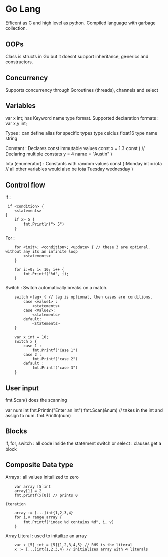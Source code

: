 # Go Lang

Efficent as C and high level as python.
Compiled language with garbage collection.

## OOPs

Class is structs in Go but it doesnt support inheritance, generics and constructors.

## Concurrency 

Supports concurrency through Goroutines (threads), channels and select

## Variables 

var x int; has Keyword name type format.
Supported declaration formats :
    var x,y int;

Types :
    can define alias for specific types
    type celcius float16
    type name string

Constant :
    Declares const immutable values
    const x  = 1.3
    const ( // Declaring multiple constats
        y = 4
        name = "Austin"
    )

Iota (enumerator) :
    Constants with random values
    const (
        Monday int = iota // all other variables would also be iota
        Tuesday
        wednesday 
    )

## Control flow 

if :

```
 if <condition> {
    <statements>
}
    if x> 5 {
        fmt.Println("> 5")
    }
```

For : 
```
    for <init>; <condition>; <update> { // these 3 are optional. without any its an infinite loop
        <statements>
    }

    for i:=0; i< 10; i++ {
        fmt.Printf("%d", i);
    }
```

Switch : 
    Switch automatically breaks on a match.
```
    switch <tag> { // tag is optional, then cases are conditions.
        case <value1> :
            <statements>
        case <Value2>:
            <statements>
        default:
            <statements>
    }

    var x int = 10;
    switch x {
        case 1 :
            fmt.Printf("Case 1")
        case 2 :
            fmt.Printf("case 2")
        default :
            fmt.Printf("case 3")
    }

```

## User input 

fmt.Scan() does the scanning

var num int
fmt.Println("Enter an int")
fmt.Scan(&num) // takes in the int and assign to num.
fmt.Println(num)

## Blocks

if, for, switch : all code inside the statement
switch or select : clauses get a block  

## Composite Data type

Arrays :
    all values initailized to zero
```
    var array [5]int
    array[1] = 2
    fmt.printf(x[0]) // prints 0
```
    Iteration 
```
    array := [...]int{1,2,3,4}
    for i,v range array {
        fmt.Printf("index %d contains %d", i, v)
    }
```

Array Literal :
    used to initailize an array
```
    var x [5] int = [5]{1,2,3,4,5} // RHS is the literal
    x := [...]int{1,2,3,4} // initializes array with 4 literals
```
